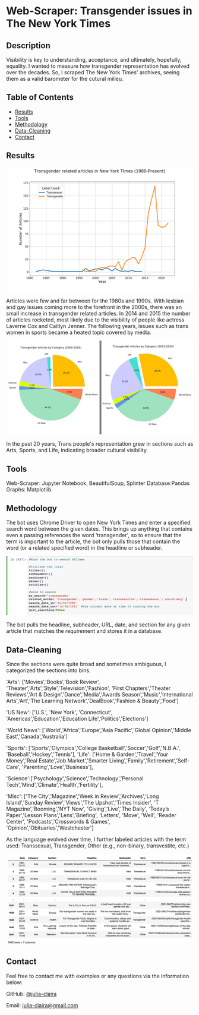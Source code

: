 # Web-Scraper: Transgender issues in The New York Times

## Description 

Visibility is key to understanding, acceptance, and ultimately, hopefully, equality.  I wanted to measure how transgender representation has evolved over the decades. So, I scraped The New York Times' archives, seeing them as a valid barometer for the cutural milieu.
  



## Table of Contents
* [Results](#Results)
* [Tools](#Tools)
* [Methodology](#Methodology)
* [Data-Cleaning](#Data-Cleaning)
* [Contact](#Contact)

  

## Results

![line graph](/images/nytimes_trans_graph.png)

Articles were few and far between for the 1980s and 1990s. With lesbian and gay issues coming more to the forefront in the 2000s, there was an small increase in transgender related articles. In 2014 and 2015 the number of articles rocketed, most likely due to the visibility of people like actress Laverne Cox and Caitlyn Jenner. The following years, issues such as trans women in sports became a heated topic covered by media.

![pie graph](/images/nytimes_pie_A.jpg)

In the past 20 years, Trans people's representation grew in sections such as Arts, Sports, and Life, indicating broader cultural visibility.



## Tools

Web-Scraper: Jupyter Notebook, BeautifulSoup, Splinter
Database:Pandas
Graphs: Matplotlib



## Methodology

The bot uses Chrome Driver to open New York Times and enter a specified search word between the given dates. This brings up anything that contains even a passing references the word 'transgender', so to ensure that the term is important to the article, the bot only pulls those that contain the word (or a related specified word) in the headline or subheader.

![jupyter_notebook_image](/images/j_notebook.png)

The bot pulls the headline, subheader, URL, date, and section for any given article that matches the requirement and stores it in a database.



## Data-Cleaning

Since the sections were quite broad and sometimes ambiguous, I categorized the sections into bins.

'Arts': ['Movies','Books','Book Review', 'Theater','Arts','Style','Television','Fashion', 'First Chapters','Theater Reviews','Art & Design','Dance','Media','Awards Season','Music','International Arts','Art','The Learning Network','DealBook','Fashion & Beauty','Food']
            
'US New': ['U.S.', 'New York', 'Connecticut', 'Americas','Education','Education Life','Politics','Elections']
            
'World News': ['World','Africa','Europe','Asia Pacific','Global Opinion','Middle East','Canada','Australia']

'Sports': ['Sports','Olympics','College Basketball','Soccer','Golf','N.B.A.', 'Baseball','Hockey','Tennis'],
'Life': ['Home & Garden','Travel','Your Money','Real Estate','Job Market','Smarter Living','Family','Retirement','Self-Care', 'Parenting','Love','Business'],
            
'Science':['Psychology','Science','Technology','Personal Tech','Mind','Climate','Health','Fertility'],
            
'Misc': ['The City','Magazine','Week in Review','Archives','Long Island','Sunday Review','Views','The Upshot','Times Insider', 'T Magazine','Booming','NYT Now', 'Giving','Live','The Daily', 'Today’s Paper','Lesson Plans','Lens','Briefing', 'Letters', 'Move', 'Well', 'Reader Center', 'Podcasts','Crosswords & Games', 'Opinion','Obituaries','Westchester']

As the language evolved over time, I further labeled articles with the term used: Transsexual, Transgender, Other (e.g., non-binary, transvestite, etc.)

![database](/images/ny_trans_db.png)



## Contact

Feel free to contact me with examples or any questions via the information below:

GitHub: [@julia-claira](https://api.github.com/users/julia-claira)

Email: julia-claira@gmail.com

